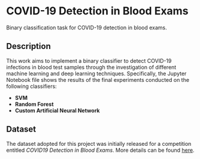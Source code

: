 # COVID-19 Detection in Blood Exams
Binary classification task for COVID-19 detection in blood exams.

## Description
This work aims to implement a binary classifier to detect COVID-19 infections in blood test samples through the investigation of different machine learning and deep learning techniques. Specifically, the Jupyter Notebook file shows the results of the final experiments conducted on the following classifiers:
- **SVM**
- **Random Forest**
- **Custom Artificial Neural Network**

## Dataset
The dataset adopted for this project was initially released for a competition entitled *COVID19 Detection in Blood Exams*. More details can be found [here](https://hilab.com.br/competition/).
